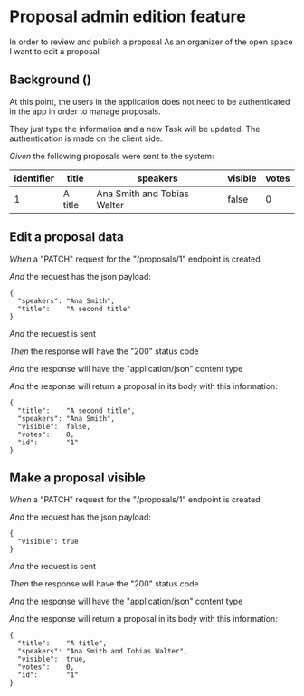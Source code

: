 # Proposal admin edition feature

In order to review and publish a proposal
  As an organizer of the open space
  I want to edit a proposal

## Background ()

At this point, the users in the application does not need to be authenticated in the app
  in order to manage proposals.

  They just type the information and a new Task will be updated.
  The authentication is made on the client side.

_Given_ the following proposals were sent to the system:

| identifier | title   | speakers                    | visible | votes |
|------------|---------|-----------------------------|---------|-------|
| 1          | A title | Ana Smith and Tobias Walter | false   | 0     |

## Edit a proposal data

_When_ a "PATCH" request for the "/proposals/1" endpoint is created

_And_ the request has the json payload:

```
{
  "speakers": "Ana Smith",
  "title":    "A second title"
}
```

_And_ the request is sent

_Then_ the response will have the "200" status code

_And_ the response will have the "application/json" content type

_And_ the response will return a proposal in its body with this information:

```
{
  "title":    "A second title",
  "speakers": "Ana Smith",
  "visible":  false,
  "votes":    0,
  "id":       "1"
}
```

## Make a proposal visible

_When_ a "PATCH" request for the "/proposals/1" endpoint is created

_And_ the request has the json payload:

```
{
  "visible": true
}
```

_And_ the request is sent

_Then_ the response will have the "200" status code

_And_ the response will have the "application/json" content type

_And_ the response will return a proposal in its body with this information:

```
{
  "title":    "A title",
  "speakers": "Ana Smith and Tobias Walter",
  "visible":  true,
  "votes":    0,
  "id":       "1"
}
```
